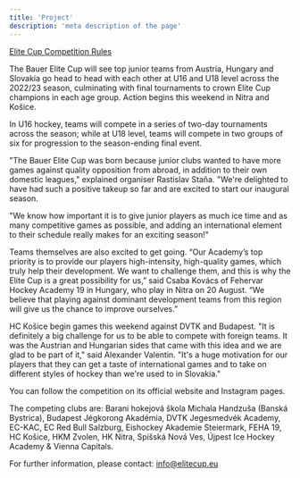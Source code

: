 ```yaml
---
title: 'Project'
description: 'meta description of the page'
---
```


[Elite Cup Competition Rules](/files/Elite_Cup_Competition_Rules_final_ENG_v3.pdf)

The Bauer Elite Cup will see top junior teams from Austria, Hungary and Slovakia go head to head with each other at U16 and U18 level across the 2022/23 season, culminating with final tournaments to crown Elite Cup champions in each age group. Action begins this weekend in Nitra and Košice.

In U16 hockey, teams will compete in a series of two-day tournaments across the season; while at U18 level, teams will compete in two groups of six for progression to the season-ending final event.

"The Bauer Elite Cup was born because junior clubs wanted to have more games against quality opposition from abroad, in addition to their own domestic leagues," explained organiser Rastislav Staňa. "We're delighted to have had such a positive takeup so far and are excited to start our inaugural season.

"We know how important it is to give junior players as much ice time and as many competitive games as possible, and adding an international element to their schedule really makes for an exciting season!"

Teams themselves are also excited to get going. “Our Academy’s top priority is to provide our players high-intensity, high-quality games, which truly help their development. We want to challenge them, and this is why the Elite Cup is a great possibility for us,” said Csaba Kovács of Fehervar Hockey Academy 19 in Hungary, who play in Nitra on 20 August. “We believe that playing against dominant development teams from this region will give us the chance to improve ourselves.”

HC Košice begin games this weekend against DVTK and Budapest. "It is definitely a big challenge for us to be able to compete with foreign teams. It was the Austrian and Hungarian sides that came with this idea and we are glad to be part of it," said Alexander Valentin. "It's a huge motivation for our players that they can get a taste of international games and to take on different styles of hockey than we're used to in Slovakia."

You can follow the competition on its official website and Instagram pages.

The competing clubs are: Barani hokejová škola Michala Handzuša (Banská Bystrica), Budapest Jégkorong Akadémia, DVTK Jegesmedvék Academy, EC-KAC, EC Red Bull Salzburg, Eishockey Akademie Steiermark, FEHA 19, HC Košice, HKM Zvolen, HK Nitra, Spišská Nová Ves, Újpest Ice Hockey Academy & Vienna Capitals.

For further information, please contact: [info@elitecup.eu](mailto:info@elitecup.eu)
